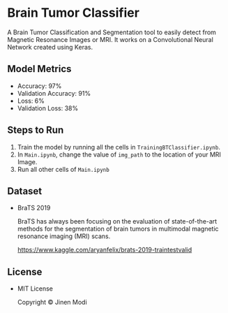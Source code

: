 # Brain Tumor Classifier
A Brain Tumor Classification and Segmentation tool to easily detect from Magnetic Resonance Images or MRI. It works on a Convolutional Neural Network created using Keras.

## Model Metrics
* Accuracy: 97%
* Validation Accuracy: 91%
* Loss: 6%
* Validation Loss: 38%

## Steps to Run
1. Train the model by running all the cells in `TrainingBTClassifier.ipynb`.
2. In `Main.ipynb`, change the value of `img_path` to the location of your MRI Image.
3. Run all other cells of `Main.ipynb`

## Dataset
* BraTS 2019
    
    BraTS has always been focusing on the evaluation of state-of-the-art methods for the segmentation of brain tumors in multimodal magnetic resonance imaging (MRI) scans.
    
    https://www.kaggle.com/aryanfelix/brats-2019-traintestvalid



## License
* MIT License

    Copyright © Jinen Modi
